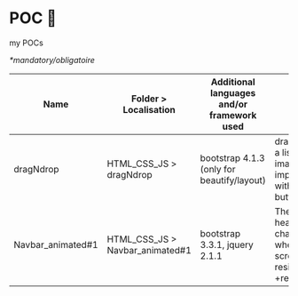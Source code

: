 POC :thought_balloon:
=======

my POCs

_*mandatory/obligatoire_

Name | Folder > Localisation | Additional languages and/or framework used | What | TODO "one day"
---- | ---- | ---- | ---- | ----
dragNdrop | HTML_CSS_JS > dragNdrop | bootstrap 4.1.3 (only for beautify/layout) | drag and drop a list of images or import them with a classic button | /
Navbar_animated#1 | HTML_CSS_JS > Navbar_animated#1 | bootstrap 3.3.1, jquery 2.1.1 | The header/Navbar change color when you start scrolling and resize; +responsive | Change from bootstrap 331 to 4xx  



